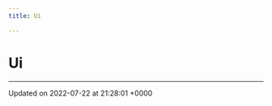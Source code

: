 ```yaml
---
title: Ui

---
```


# Ui








-------------------------------

Updated on 2022-07-22 at 21:28:01 +0000
